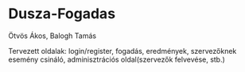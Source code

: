 # Dusza-Fogadas
Ötvös Ákos, Balogh Tamás

Tervezett oldalak:
login/register,
fogadás,
eredmények,
szervezőknek esemény csináló,
adminisztrációs oldal(szervezők felvevése, stb.)
